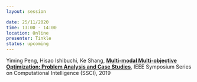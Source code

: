 ```yaml
---
layout: session

date: 25/11/2020
time: 13:00 - 14:00
location: Online
presenter: Tinkle
status: upcoming
---
```

Yiming Peng,
Hisao Ishibuchi,
Ke Shang,
**[Multi-modal Multi-objective Optimization: Problem Analysis and Case Studies](
papers/0041-multi-modal-moo-analysis)**,
IEEE Symposium Series on Computational Intelligence (SSCI),
2019
